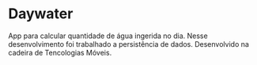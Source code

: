 # Daywater
App para calcular quantidade de água ingerida no dia.
Nesse desenvolvimento foi trabalhado a persistência de dados.
Desenvolvido na cadeira de Tencologias Móveis.
